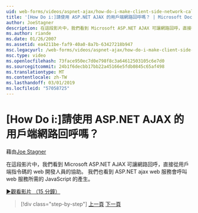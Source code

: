 ```yaml
---
uid: web-forms/videos/aspnet-ajax/how-do-i-make-client-side-network-callbacks-with-aspnet-ajax
title: '[How Do i:]請使用 ASP.NET AJAX 的用戶端網路回呼嗎？ | Microsoft Docs'
author: JoeStagner
description: 在這段影片中，我們看到 Microsoft ASP.NET AJAX 可讓網路回呼，直接從用戶端指令碼的 web 開發人員的協助。 我們也查看如何 ASP.NET...
ms.author: riande
ms.date: 01/26/2007
ms.assetid: ea4211be-faf9-40a0-8a7b-63427218b947
msc.legacyurl: /web-forms/videos/aspnet-ajax/how-do-i-make-client-side-network-callbacks-with-aspnet-ajax
msc.type: video
ms.openlocfilehash: 73face950ec7d0e798f8c3a64612503105c6e7d0
ms.sourcegitcommit: 24b1f6decbb17bb22a45166e5fdb0845c65af498
ms.translationtype: MT
ms.contentlocale: zh-TW
ms.lasthandoff: 03/01/2019
ms.locfileid: "57058725"
---
```

<a name="how-do-i-make-client-side-network-callbacks-with-aspnet-ajax"></a>[How Do i:]請使用 ASP.NET AJAX 的用戶端網路回呼嗎？
====================
藉由[Joe Stagner](https://github.com/JoeStagner)

在這段影片中，我們看到 Microsoft ASP.NET AJAX 可讓網路回呼，直接從用戶端指令碼的 web 開發人員的協助。 我們也看到 ASP.NET ajax web 服務會呼叫 web 服務所需的 JavaScript 的產生。

[&#9654;觀看影片 （15 分鐘）](https://channel9.msdn.com/Blogs/ASP-NET-Site-Videos/how-do-i-make-client-side-network-callbacks-with-aspnet-ajax)

> [!div class="step-by-step"]
> [上一頁](how-do-i-implement-dynamic-partial-page-updates-with-aspnet-ajax.md)
> [下一頁](how-do-i-add-aspnet-ajax-features-to-an-existing-web-application.md)

